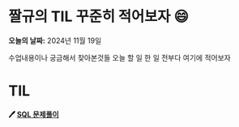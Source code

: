 # 짤규의 TIL 꾸준히 적어보자 😄


**오늘의 날짜:** 2024년 11월 19일

수업내용이나 궁금해서 찾아본것들 오늘 할 일 한 일 전부다 여기에 적어보자


# TIL

**:pen: [SQL 문제풀이](https://github.com/Jjalkyu/Jjalkyu.github.io/blob/main/README.md)**
